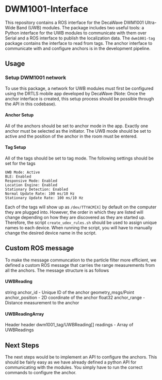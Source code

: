 # DWM1001-Interface
This repository contains a ROS interface for the DecaWave DWM1001 Ultra-Wide Band (UWB) modules. The package includes two useful tools: a Python interface for the UWB modules to communicate with them over Serial and a ROS interface to publish the localization data. The `dwm1001-tag` package contains the interface to read from tags. The anchor interface to communicate with and configure anchors is in the development pipeline.

## Usage
### Setup DWM1001 network
To use this package, a network for UWB modules must first be configured using the DRTLS mobile app developed by DecaWave (Note: Once the anchor interface is created, this setup process should be possible through the API in this codebase).

#### Anchor Setup
All of the anchors should be set to anchor mode in the app. Exactly one anchor must be selected as the initiator. The UWB mode should be set to active and the position of the anchor in the room must be entered.

#### Tag Setup
All of the tags should be set to tag mode. The following settings should be set for the tags
```
UWB Mode: Active
BLE: Enabled
Responsive Mode: Enabled
Location Engine: Enabled
Stationary Detection: Enabled
Normal Update Rate: 100 ms/10 Hz
Stationary Update Rate: 100 ms/10 Hz
```

Each of the tags will show up as `/dev/TTYACM[X]` by default on the computer they are plugged into. However, the order in which they are listed will change depending on how they are discovered as they are started up. Therefore, the script `create_udev_rules.sh` should be used to assign unique names to each device. When running the script, you will have to manually change the desired device name in the script.

## Custom ROS message
To make the message communcation to the particle filter more efficient, we defined a custom ROS message that carries the range measurements from all the anchors. The message structure is as follows

#### UWBReading
string anchor_id - Unique ID of the anchor
geometry_msgs/Point anchor_position - 2D coordinate of the anchor
float32 anchor_range - Distance measurement to the anchor

#### UWBReadingArray
Header header
dwm1001_tag/UWBReading[] readings - Array of UWBReadings


## Next Steps
The next steps would be to implement an API to configure the anchors. This should be fairly easy as we have already defined a python API for communicating with the modules. You simply have to run the correct commands to configure the anchor.